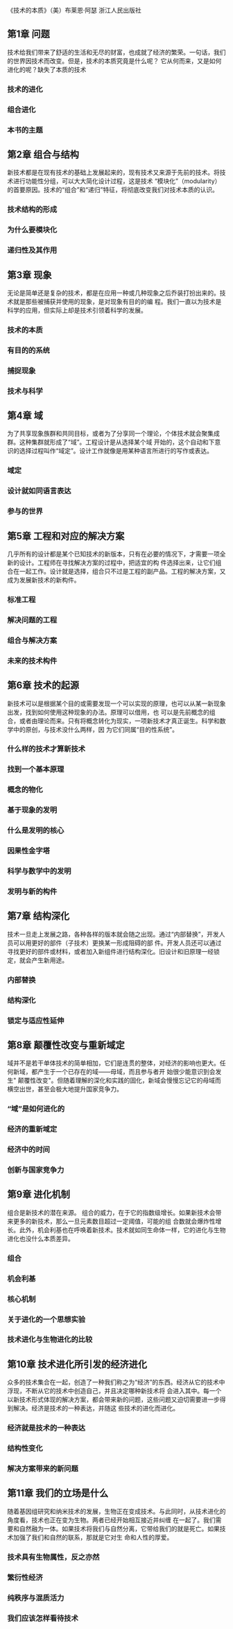《技术的本质》（美）布莱恩·阿瑟 浙江人民出版社


## 第1章 问题
技术给我们带来了舒适的生活和无尽的财富，也成就了经济的繁荣。一句话，我们的世界因技术而改变。但是，技术的本质究竟是什么呢？
它从何而来，又是如何进化的呢？缺失了本质的技术
### 技术的进化
### 组合进化
### 本书的主题

## 第2章 组合与结构
新技术都是在现有技术的基础上发展起来的，现有技术又来源于先前的技术。将技术进行功能性分组，可以大大简化设计过程，这是技术
“模块化”（modularity）的首要原因。技术的“组合”和“递归”特征，将彻底改变我们对技术本质的认识。
### 技术结构的形成
### 为什么要模块化
### 递归性及其作用

## 第3章 现象
无论是简单还是复杂的技术，都是在应用一种或几种现象之后乔装打扮出来的。技术就是那些被捕获并使用的现象，是对现象有目的的编
程。我们一直以为技术是科学的应用，但实际上却是技术引领着科学的发展。
### 技术的本质
### 有目的的系统
### 捕捉现象
### 技术与科学

## 第4章 域
为了共享现象族群和共同目标，或者为了分享同一个理论，个体技术就会聚集成群。这种集群就形成了“域”。工程设计是从选择某个域
开始的，这个自动和下意识的选择过程叫作“域定”。设计工作就像是用某种语言所进行的写作或表达。
### 域定
### 设计就如同语言表达
### 参与的世界

## 第5章 工程和对应的解决方案
几乎所有的设计都是某个已知技术的新版本，只有在必要的情况下，才需要一项全新的设计。工程师在寻找解决方案的过程中，把适宜的构
件选择出来，让它们组合在一起工作。设计就是选择，组合只不过是工程的副产品。工程的解决方案，又成为发展新技术的新构件。
### 标准工程
### 解决问题的工程
### 组合与解决方案
### 未来的技术构件

## 第6章 技术的起源
新技术可以是根据某个目的或需要发现一个可以实现的原理，也可以从某一新现象出发，找到如何使用这种现象的办法。原理可以借用，也
可以是先前概念的组合，或者由理论而来。只有将概念转化为现实，一项新技术才真正诞生。科学和数学中的原创，与技术没什么两样，因
为它们同属“目的性系统”。
### 什么样的技术才算新技术
### 找到一个基本原理
### 概念的物化
### 基于现象的发明
### 什么是发明的核心
### 因果性金字塔
### 科学与数学中的发明
### 发明与新的构件

## 第7章 结构深化
技术一旦走上发展之路，各种各样的版本就会随之出现。通过“内部替换”，开发人员可以用更好的部件（子技术）更换某一形成阻碍的部
件。开发人员还可以通过寻找更好的部件或材料，或者加入新组件进行结构深化。旧设计和旧原理一经锁定，就会产生新用途。
### 内部替换
### 结构深化
### 锁定与适应性延伸

## 第8章 颠覆性改变与重新域定
域并不是若干单体技术的简单相加，它们是连贯的整体，对经济的影响也更大。任何新域，都产生于一个已存在的域——母域，而且参与者开
始很少能意识到会发生" 颠覆性改变"。但随着理解的深化和实践的固化，新域会慢慢忘记它的母域而横空出世，甚至会极大地提升国家竞争力。
### “域”是如何进化的
### 经济的重新域定
### 经济中的时间
### 创新与国家竞争力

## 第9章 进化机制
组合是新技术的潜在来源。 组合的威力，在于它的指数级增长。如果新技术会带来更多的新技术，那么一旦元素数目超过一定阈值，可能的组
合数就会爆炸性增长。此外，机会利基也在呼唤着新技术。技术就如同生命体一样，它的进化与生物进化也没什么本质差异。
### 组合
### 机会利基
### 核心机制
### 关于进化的一个思想实验
### 技术进化与生物进化的比较

## 第10章 技术进化所引发的经济进化
众多的技术集合在一起，创造了一种我们称之为“经济”的东西。经济从它的技术中浮现，不断从它的技术中创造自己，并且决定哪种新技术将
会进入其中。每一个以新技术形式体现的解决方案，都会带来新的问题，这些问题又迫切需要进一步得到解决。经济是技术的一种表达，并随这
些技术的进化而进化。
### 经济就是技术的一种表达
### 结构性变化
### 解决方案带来的新问题

## 第11章 我们的立场是什么
随着基因组研究和纳米技术的发展，生物正在变成技术。与此同时，从技术进化的角度看，技术也正在变为生物。两者已经开始相互接近并纠缠
在一起了。我们需要和自然融为一体。如果技术将我们与自然分离，它带给我们的就是死亡。如果技术加强了我们和自然的联系，那就是它对生
命和人性的厚爱。
### 技术具有生物属性，反之亦然
### 繁衍性经济
### 纯秩序与混质活力
### 我们应该怎样看待技术